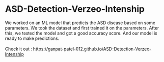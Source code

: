 # ASD-Detection-Verzeo-Intenship
We worked on an ML model that predicts the ASD disease based on some parameters. We took the dataset and first trained it on the parameters. After this, we tested the model and got a good accuracy score. And our model is ready to make predictions.<br><br>
Check it out : https://ganpat-patel-012.github.io/ASD-Detection-Verzeo-Intenship
